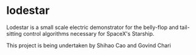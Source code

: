 # lodestar
Lodestar is a small scale electric demonstrator for the belly-flop and tail-sitting control algorithms necessary for SpaceX's Starship.

This project is being undertaken by Shihao Cao and Govind Chari